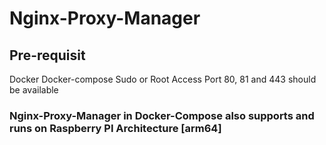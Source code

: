 # Nginx-Proxy-Manager

## Pre-requisit

Docker
Docker-compose
Sudo or Root Access
Port 80, 81 and 443 should be available


### Nginx-Proxy-Manager in Docker-Compose also supports and runs on Raspberry PI Architecture [arm64]

